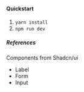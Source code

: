 #### Quickstart

1. `yarn install`
2. `npm run dev`

##### References

Components from Shadcn/ui

- Label
- Form
- Input
